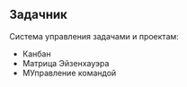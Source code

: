 

## Задачник

Система управления задачами и проектам:
- Канбан
- Матрица Эйзенхауэра
- МУправление командой

